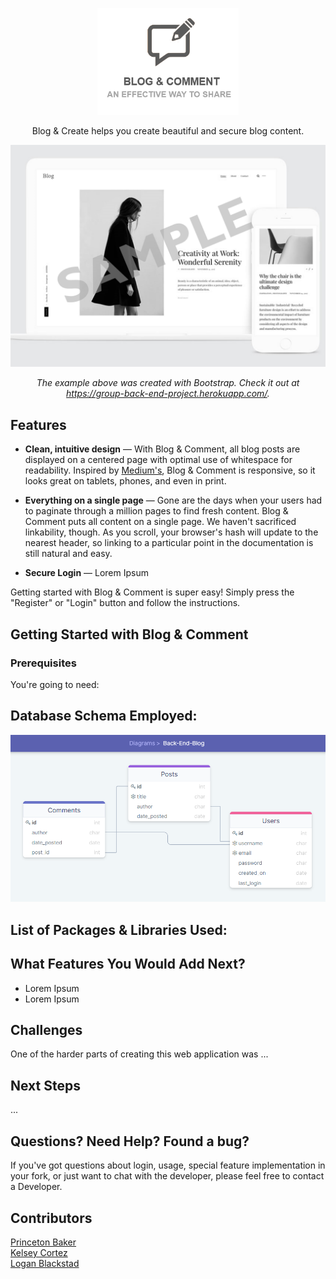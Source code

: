 <p align="center">
  <img src="./assets/placeholder-readme-logo.png" alt="Blog & Comment: An Effective Way to Share" width="226">
  <br>

<p align="center">Blog & Create helps you create beautiful and secure blog content.</p>

<p align="center"><img src="./assets/placeholder-front-image.png" width=700 alt="Screenshot of Blog & Comment"></p>

<p align="center"><em>The example above was created with Bootstrap. Check it out at <a href="https://group-back-end-project.herokuapp.com/">https://group-back-end-project.herokuapp.com/</a>.</em></p>

## Features

- **Clean, intuitive design** — With Blog & Comment, all blog posts are displayed on a centered page with optimal use of whitespace for readability. Inspired by [Medium's](https://medum.com/), Blog & Comment is responsive, so it looks great on tablets, phones, and even in print.

- **Everything on a single page** — Gone are the days when your users had to paginate through a million pages to find fresh content. Blog & Comment puts all content on a single page. We haven't sacrificed linkability, though. As you scroll, your browser's hash will update to the nearest header, so linking to a particular point in the documentation is still natural and easy.

- **Secure Login** — Lorem Ipsum

Getting started with Blog & Comment is super easy! Simply press the "Register" or "Login" button and follow the instructions.

## Getting Started with Blog & Comment

### Prerequisites

You're going to need:

## Database Schema Employed:

<p align="center"><img src="./public/assets/database-schema.png" width=700 alt="Database Schema Employed"></p>

## List of Packages & Libraries Used:

## What Features You Would Add Next?

- Lorem Ipsum
- Lorem Ipsum

## Challenges

One of the harder parts of creating this web application was ...

## Next Steps

...

## Questions? Need Help? Found a bug?

If you've got questions about login, usage, special feature implementation in your fork, or just want to chat with the developer, please feel free to contact a Developer.

## Contributors

[Princeton Baker](https://github.com/pbaker92)<br>
[Kelsey Cortez](https://github.com/kelseycortez)<br>
[Logan Blackstad](https://github.com/loganblackstad)<br>
